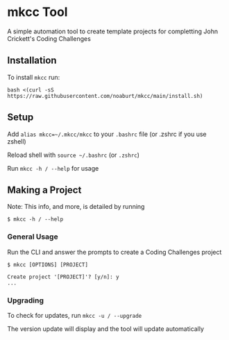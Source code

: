 
# mkcc Tool

A simple automation tool to create template projects for completting John Crickett's Coding Challenges

## Installation

To install ```mkcc``` run:

    bash <(curl -sS https://raw.githubusercontent.com/noaburt/mkcc/main/install.sh)
    
## Setup

Add `alias mkcc=~/.mkcc/mkcc` to your `.bashrc` file (or .zshrc if you use zshell)

Reload shell with `source ~/.bashrc` (or `.zshrc`)

Run `mkcc -h / --help` for usage

## Making a Project

Note: This info, and more, is detailed by running

    $ mkcc -h / --help

### General Usage

Run the CLI and answer the prompts to create a Coding Challenges project

    $ mkcc [OPTIONS] [PROJECT]
    
    Create project '[PROJECT]'? [y/n]: y
    ...

### Upgrading

To check for updates, run ```mkcc -u / --upgrade```

The version update will display and the tool will update automatically
